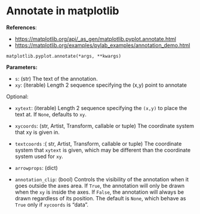 # Annotate in matplotlib


**References**:
- https://matplotlib.org/api/_as_gen/matplotlib.pyplot.annotate.html
- https://matplotlib.org/examples/pylab_examples/annotation_demo.html

~~~~
matplotlib.pyplot.annotate(*args, **kwargs)
~~~~

**Parameters:**
- `s`: (str) The text of the annotation.
- `xy`: (iterable) Length 2 sequence specifying the (x,y) point to annotate

Optional:
- `xytext`: (iterable)
    Length 2 sequence specifying the `(x,y)` to place the text at. If `None`, defaults to `xy`.
- `xycoords`: (str, Artist, Transform, callable or tuple)
    The coordinate system that xy is given in.
- `textcoords` :( str, Artist, Transform, callable or tuple)
    The coordinate system that `xytext` is given, which may be different than the coordinate system used for `xy`.
- `arrowprops`: (dict)

- `annotation_clip`: (bool)
	Controls the visibility of the annotation when it goes outside the axes area.
    If `True`, the annotation will only be drawn when the `xy` is inside the axes. If `False`, the annotation will always be drawn regardless of its position.
    The default is `None`, which behave as `True` only if `xycoords` is “data”.


